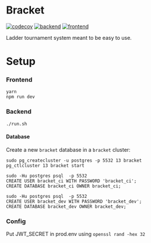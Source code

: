 # Bracket
[![codecov](https://codecov.io/gh/evroon/bracket/branch/master/graph/badge.svg?token=YJL0DVPFFG)](https://codecov.io/gh/evroon/bracket)
[![backend](https://github.com/evroon/bracket/actions/workflows/backend.yml/badge.svg)](https://github.com/evroon/bracket/actions/workflows/backend.yml)
[![frontend](https://github.com/evroon/bracket/actions/workflows/frontend.yml/badge.svg)](https://github.com/evroon/bracket/actions/workflows/frontend.yml)

Ladder tournament system meant to be easy to use.

# Setup
### Frontend
```
yarn
npm run dev
```

### Backend
```
./run.sh
```


#### Database
Create a new `bracket` database in a `bracket` cluster:

```shell
sudo pg_createcluster -u postgres -p 5532 13 bracket
pg_ctlcluster 13 bracket start

```

```shell
sudo -Hu postgres psql  -p 5532
CREATE USER bracket_ci WITH PASSWORD 'bracket_ci';
CREATE DATABASE bracket_ci OWNER bracket_ci;
```

```shell
sudo -Hu postgres psql  -p 5532
CREATE USER bracket_dev WITH PASSWORD 'bracket_dev';
CREATE DATABASE bracket_dev OWNER bracket_dev;
```

### Config
Put JWT_SECRET in prod.env using `openssl rand -hex 32`